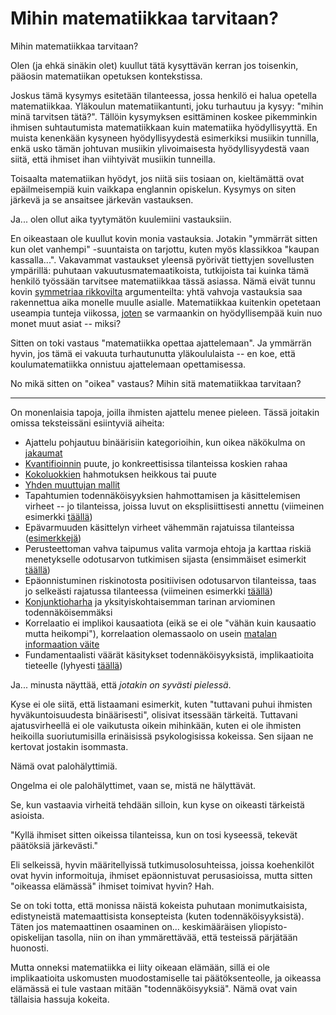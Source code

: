 # Mihin matematiikkaa tarvitaan?

Mihin matematiikkaa tarvitaan?

Olen (ja ehkä sinäkin olet) kuullut tätä kysyttävän kerran jos toisenkin, pääosin matematiikan opetuksen kontekstissa.

Joskus tämä kysymys esitetään tilanteessa, jossa henkilö ei halua opetella matematiikkaa. Yläkoulun matematiikantunti, joku turhautuu ja kysyy: "mihin minä tarvitsen tätä?". Tällöin kysymyksen esittäminen koskee pikemminkin ihmisen suhtautumista matematiikkaan kuin matematiika hyödyllisyyttä. En muista kenenkään kysyneen hyödyllisyydestä esimerkiksi musiikin tunnilla, enkä usko tämän johtuvan musiikin ylivoimaisesta hyödyllisyydestä vaan siitä, että ihmiset ihan viihtyivät musiikin tunneilla.

Toisaalta matematiikan hyödyt, jos niitä siis tosiaan on, kieltämättä ovat epäilmeisempiä kuin vaikkapa englannin opiskelun. Kysymys on siten järkevä ja se ansaitsee järkevän vastauksen.

Ja... olen ollut aika tyytymätön kuulemiini vastauksiin.

En oikeastaan ole kuullut kovin monia vastauksia. Jotakin "ymmärrät sitten kun olet vanhempi" -suuntaista on tarjottu, kuten myös klassikkoa "kaupan kassalla...". Vakavammat vastaukset yleensä pyörivät tiettyjen sovellusten ympärillä: puhutaan vakuutusmatemaatikoista, tutkijoista tai kuinka tämä henkilö työssään tarvitsee matematiikkaa tässä asiassa. Nämä eivät tunnu kovin [symmetriaa rikkovilta]() argumenteilta: yhtä vahvoja vastauksia saa rakennettua aika monelle muulle asialle. Matematiikkaa kuitenkin opetetaan useampia tunteja viikossa, [joten]() se varmaankin on hyödyllisempää kuin nuo monet muut asiat -- miksi?

Sitten on toki vastaus "matematiikka opettaa ajattelemaan". Ja ymmärrän hyvin, jos tämä ei vakuuta turhautunutta yläkoululaista -- en koe, että koulumatematiikka onnistuu ajattelemaan opettamisessa.

No mikä sitten on "oikea" vastaus? Mihin sitä matematiikkaa tarvitaan?

---

On monenlaisia tapoja, joilla ihmisten ajattelu menee pieleen. Tässä joitakin omissa teksteissäni esiintyviä aiheita:

- Ajattelu pohjautuu binäärisiin kategorioihin, kun oikea näkökulma on [jakaumat]()
- [Kvantifioinnin]() puute, jo konkreettisissa tilanteissa koskien rahaa
- [Kokoluokkien]() hahmotuksen heikkous tai puute
- [Yhden muuttujan mallit]()
- Tapahtumien todennäköisyyksien hahmottamisen ja käsittelemisen virheet -- jo tilanteissa, joissa luvut on eksplisiittisesti annettu (viimeinen esimerkki [täällä]())
- Epävarmuuden käsittelyn virheet vähemmän rajatuissa tilanteissa ([esimerkkejä]())
- Perusteettoman vahva taipumus valita varmoja ehtoja ja karttaa riskiä menetykselle odotusarvon tutkimisen sijasta (ensimmäiset esimerkit [täällä]())
- Epäonnistuminen riskinotosta positiivisen odotusarvon tilanteissa, taas jo selkeästi rajatussa tilanteessa (viimeinen esimerkki [täällä]())
- [Konjunktioharha]() ja yksityiskohtaisemman tarinan arviominen todennäköisemmäksi
- Korrelaatio ei implikoi kausaatiota (eikä se ei ole "vähän kuin kausaatio mutta heikompi"), korrelaation olemassaolo on usein [matalan informaation väite]()
- Fundamentaalisti väärät käsitykset todennäköisyyksistä, implikaatioita tieteelle (lyhyesti [täällä]())

Ja... minusta näyttää, että *jotakin on syvästi pielessä*.

Kyse ei ole siitä, että listaamani esimerkit, kuten "tuttavani puhui ihmisten hyväkuntoisuudesta binäärisesti", olisivat itsessään tärkeitä. Tuttavani ajatusvirheellä ei ole vaikutusta oikein mihinkään, kuten ei ole ihmisten heikoilla suoriutumisilla erinäisissä psykologisissa kokeissa. Sen sijaan ne kertovat jostakin isommasta.

Nämä ovat palohälyttimiä.

Ongelma ei ole palohälyttimet, vaan se, mistä ne hälyttävät.

Se, kun vastaavia virheitä tehdään silloin, kun kyse on oikeasti tärkeistä asioista.

"Kyllä ihmiset sitten oikeissa tilanteissa, kun on tosi kyseessä, tekevät päätöksiä järkevästi."

Eli selkeissä, hyvin määritellyissä tutkimusolosuhteissa, joissa koehenkilöt ovat hyvin informoituja, ihmiset epäonnistuvat perusasioissa, mutta sitten "oikeassa elämässä" ihmiset toimivat hyvin? Hah.

Se on toki totta, että monissa näistä kokeista puhutaan monimutkaisista, edistyneistä matemaattisista konsepteista (kuten todennäköisyyksistä). Täten jos matemaattinen osaaminen on... keskimääräisen yliopisto-opiskelijan tasolla, niin on ihan ymmärettävää, että testeissä pärjätään huonosti.

Mutta onneksi matematiikka ei liity oikeaan elämään, sillä ei ole implikaatioita uskomusten muodostamiselle tai päätöksenteolle, ja oikeassa elämässä ei tule vastaan mitään "todennäköisyyksiä". Nämä ovat vain tällaisia hassuja kokeita.
